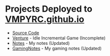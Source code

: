 # Projects Deployed to [VMPYRC.github.io](https://vmpyrc.github.io/)

+ [Source Code](https://github.com/VMPYRC/VMPYRC.github.io/)
+ [Venture](https://vmpyrc.github.io/Venture/) - Idle Incremental Game (Incomplete)
+ [Notes](https://vmpyrc.github.io/Notes/) - My notes (Updated)
+ [GamingNotes](https://github.com/VMPYRC/GamingNotes) - My gaming notes (Updated)
